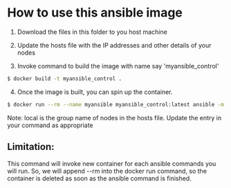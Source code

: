 # How to use this ansible image

1) Download the files in this folder to you host machine

2) Update the hosts file with the IP addresses and other details of your nodes

3) Invoke command to build the image with name say 'myansible_control'
```sh
$ docker build -t myansible_control .
```

4) Once the image is built, you can spin up the container.
```sh
$ docker run --rm --name myansible myansible_control:latest ansible -m ping local
```
Note: local is the group name of nodes in the hosts file. Update the entry in your command as appropriate 

## Limitation: 
This command will invoke new container for each ansible commands you will run. So, we will append --rm into the docker run command, so the container is deleted as soon as the ansible command is finished.
